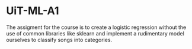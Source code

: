 # UiT-ML-A1
The assigment for the course is to create a logistic regression without the use of common libraries like sklearn and implement a rudimentary model ourselves to classify songs into categories.
